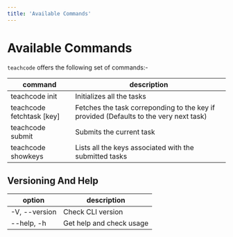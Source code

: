```yaml
---
title: 'Available Commands'
---
```


# Available Commands

 `teachcode` offers the following set of commands:-

 | command | description |                                                                                                
 | -------------- |  ---------------- |
 | teachcode init | Initializes all the tasks |
 | teachcode fetchtask \[key\] | Fetches the task correponding to the key if provided (Defaults to the very next task) |
 | teachcode submit | Submits the current task |
 | teachcode showkeys | Lists all the keys associated with the submitted tasks |

## Versioning And Help

| option | description
| --- | --- |
| -V, --version | Check CLI version |
| --help, -h | Get help and check usage |
